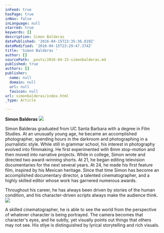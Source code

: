 ```yaml
---
inFeed: true
hasPage: true
inNav: false
inLanguage: null
starred: true
keywords: []
description: Simon Balderas
datePublished: '2016-04-15T23:35:36.819Z'
dateModified: '2016-04-15T23:29:47.374Z'
title: 'Simon Balderas '
author: []
sourcePath: _posts/2016-04-15-simonbalderas.md
published: true
authors: []
publisher:
  name: null
  domain: null
  url: null
  favicon: null
url: simonbalderas/index.html
_type: Article

---
```

**Simon Balderas**
![](https://the-grid-user-content.s3-us-west-2.amazonaws.com/25f31239-2b83-4a75-860a-23fd3640aad5.jpg)

Simon Balderas graduated from UC Santa Barbara with a degree in Film Studies.  At an unusually young age, he became an accomplished photographer, spending  hours in the darkroom and photographing in a journalistic style.   While still in grammar school, his interest in photography  evolved into filmmaking.  He first experimented with 8mm stop-motion and then moved into narrative projects. While in college, Simon wrote and directed two award-winning shorts. At 21, he began editing television documentaries for the next several years. At 24, he made his first feature film, inspired by his Mexican heritage.  Since that time Simon has become an accomplished documentary director, a talented cinematographer, and a highly skilled editor whose work has garnered numerous awards.

Throughout his career, he has always been driven by stories of the human condition, and his character-driven scripts always make the audience think. ![](https://the-grid-user-content.s3-us-west-2.amazonaws.com/92913718-32a3-463f-b6c3-a1aa5b338547.jpg)

A skilled cinematographer, he is able to see the world from the perspective of whatever character is being portrayed.  The camera becomes that character's eyes,  and he subtly, yet visually points out things that others may not see. His stlye is distinguished by lyrical storytelling and rich visuals.